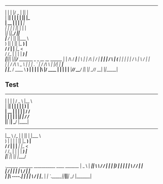   _    _  ___  _  _                                           
 | |  | |/ _ \| || |                                          
 | |__| | | | | || |_                                         
 |  __  | | | |__   _|                                        
 | |  | | |_| |  | |                                          
 |_|_ |_|\___/  _|_|                                          
 |__ \/_ | || ||___ \                                         
    ) || | || |_ __) |                                        
   / / | |__   _|__ <                                         
  / /_ | |  | | ___) |                                        
 |____||_|  |_||____/___ _______ _   _          __  __ ______ 
 | |        /\    / ____|__   __| \ | |   /\   |  \/  |  ____|
 | |       /  \  | (___    | |  |  \| |  /  \  | \  / | |__   
 | |      / /\ \  \___ \   | |  | . ` | / /\ \ | |\/| |  __|  
 | |____ / ____ \ ____) |  | |  | |\  |/ ____ \| |  | | |____ 
 |______/_/    \_\_____/   |_|  |_| \_/_/    \_\_|  |_|______|
                                                              
                                                              
## Test                                                              
                                                           
  __    __    ___    ___                             
 |  |  |  |  / _ \  |__ \                            
 |  |__|  | | | | |    ) |                           
 |   __   | | | | |   / /                            
 |  |  |  | | |_| |  / /_                            
 |__|  |__|  \___/  |____|                           

  ___    __   _  _     ____                          
 |__ \  /_ | | || |   |___ \                         
    ) |  | | | || |_    __) |                        
   / /   | | |__   _|  |__ <                         
  / /_   | |    | |    ___) |                        
 |____|  |_|    |_|   |____/                         

 .______       _______  ___________    ____  _______ 
 |   _  \     |   ____||   ____\   \  /   / |   ____|
 |  |_)  |    |  |__   |  |__   \   \/   /  |  |__   
 |      /     |   __|  |   __|   \      /   |   __|  
 |  |\  \----.|  |____ |  |____   \    /    |  |____ 
 | _| `._____||_______||_______|   \__/     |_______|
